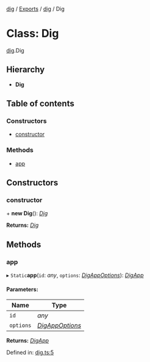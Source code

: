 [dig](../README.md) / [Exports](../modules.md) / [dig](../modules/dig.md) / Dig

# Class: Dig

[dig](../modules/dig.md).Dig

## Hierarchy

* **Dig**

## Table of contents

### Constructors

- [constructor](dig.dig-1.md#constructor)

### Methods

- [app](dig.dig-1.md#app)

## Constructors

### constructor

\+ **new Dig**(): [*Dig*](dig.dig-1.md)

**Returns:** [*Dig*](dig.dig-1.md)

## Methods

### app

▸ `Static`**app**(`id`: *any*, `options`: [*DigAppOptions*](../interfaces/interfaces/dig-app-options.digappoptions.md)): [*DigApp*](../interfaces/interfaces/dig-app.digapp.md)

#### Parameters:

Name | Type |
------ | ------ |
`id` | *any* |
`options` | [*DigAppOptions*](../interfaces/interfaces/dig-app-options.digappoptions.md) |

**Returns:** [*DigApp*](../interfaces/interfaces/dig-app.digapp.md)

Defined in: [dig.ts:5](https://github.com/dig-platform/dig-app/blob/67b98b9d/projects/dig/src/lib/dig.ts#L5)
